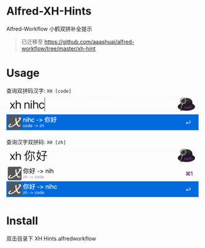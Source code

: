 # Alfred-XH-Hints
Alfred-Workflow 小鹤双拼补全提示  
> 已迁移至 https://github.com/aaashuai/alfred-workflow/tree/master/xh-hint

# Usage  
查询双拼码汉字: `XH [code]`  
<a href="#"><img src="https://github.com/aaashuai/Alfred-XH-Hints/raw/master/code2zh.png" alt="code2zh" /></a>
  
查询汉字双拼码: `XH [zh]`  
<a href="#"><img src="https://github.com/aaashuai/Alfred-XH-Hints/raw/master/zh2code.png" alt="zh2code" /></a>

# Install
双击目录下 XH Hints.alfredworkflow
